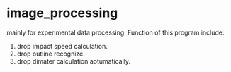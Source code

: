 # image_processing
mainly for experimental data processing.
Function of this program include:
1. drop impact speed calculation.
2. drop outline recognize.
3. drop dimater calculation aotumatically.
